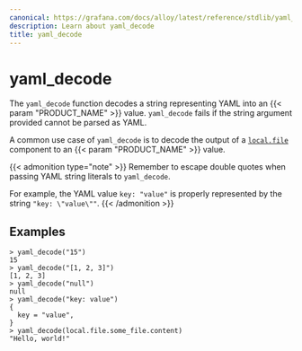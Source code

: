 ```yaml
---
canonical: https://grafana.com/docs/alloy/latest/reference/stdlib/yaml_decode/
description: Learn about yaml_decode
title: yaml_decode
---
```


# yaml_decode

The `yaml_decode` function decodes a string representing YAML into an {{< param "PRODUCT_NAME" >}}
value. `yaml_decode` fails if the string argument provided cannot be parsed as
YAML.

A common use case of `yaml_decode` is to decode the output of a
[`local.file`][] component to an {{< param "PRODUCT_NAME" >}} value.

{{< admonition type="note" >}}
 Remember to escape double quotes when passing YAML string literals to `yaml_decode`.

For example, the YAML value `key: "value"` is properly represented by the string `"key: \"value\""`.
{{< /admonition >}}

## Examples

```
> yaml_decode("15")
15
> yaml_decode("[1, 2, 3]")
[1, 2, 3]
> yaml_decode("null")
null
> yaml_decode("key: value")
{
  key = "value",
}
> yaml_decode(local.file.some_file.content)
"Hello, world!"
```

[`local.file`]: ../../components/local/local.file/